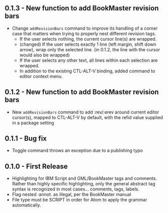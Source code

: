 ## 0.1.3 - New function to add BookMaster revision bars
* Change `addRevisionBars` command to improve its handling of a corner case that matters when trying to properly nest different revision tags.
    * If the user selects nothing, the current cursor line(s) are wrapped.
    * (changed) If the user selects exactly 1 line (left margin, shift down arrow), wrap only the selected line.  (in 0.1.2, the line with the cursor would also be wrapped)
    * If the user selects any other text, all lines within each selection are wrapped.
    * In addition to the existing CTL-ALT-V binding, added command to editor context menu.

## 0.1.2 - New function to add BookMaster revision bars
* New `addRevisionBars` command to add :rev/:erev around current editor cursor(s), mapped to CTL-ALT-V by default, with the refid value supplied in a package setting

## 0.1.1 - Bug fix
* Toggle command throws an exception due to a publishing typo

## 0.1.0 - First Release
* Highlighting for IBM Script and GML/BookMaster tags and comments.  Rather than highly specific highlighting, only the general abstract tag syntax is recognized in most cases... comments, tags, labels.
* Flag nested :annot. as illegal, per the BookMaster manual
* File type must be SCRIPT in order for Atom to apply the grammar automatically.
